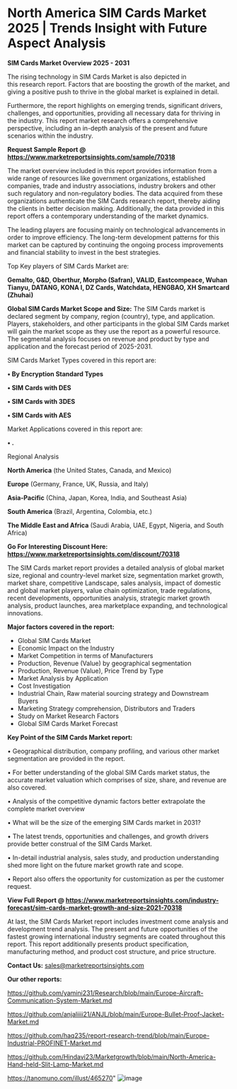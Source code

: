 # North America SIM Cards Market 2025 | Trends Insight with Future Aspect Analysis

<Strong> SIM Cards Market Overview 2025 - 2031</strong>

The rising technology in SIM Cards Market is also depicted in this research report. Factors that are boosting the growth of the market, and giving a positive push to thrive in the global market is explained in detail.

Furthermore, the report highlights on emerging trends, significant drivers, challenges, and opportunities, providing all necessary data for thriving in the industry. This report market research offers a comprehensive perspective, including an in-depth analysis of the present and future scenarios within the industry.

<strong>Request Sample Report @ <a href=https://www.marketreportsinsights.com/sample/70318>https://www.marketreportsinsights.com/sample/70318</a></strong>

The market overview included in this report provides information from a wide range of resources like government organizations, established companies, trade and industry associations, industry brokers and other such regulatory and non-regulatory bodies. The data acquired from these organizations authenticate the SIM Cards research report, thereby aiding the clients in better decision making. Additionally, the data provided in this report offers a contemporary understanding of the market dynamics.

The leading players are focusing mainly on technological advancements in order to improve efficiency. The long-term development patterns for this market can be captured by continuing the ongoing process improvements and financial stability to invest in the best strategies.

Top Key players of SIM Cards Market are:

<strong>Gemalto, G&D, Oberthur, Morpho (Safran), VALID, Eastcompeace, Wuhan Tianyu, DATANG, KONA I, DZ Cards, Watchdata, HENGBAO, XH Smartcard (Zhuhai)</strong>

<strong><b>Global SIM Cards Market Scope and Size:</b></strong>
The SIM Cards market is declared segment by company, region (country), type, and application. Players, stakeholders, and other participants in the global SIM Cards market will gain the market scope as they use the report as a powerful resource. The segmental analysis focuses on revenue and product by type and application and the forecast period of 2025-2031.

SIM Cards Market Types covered in this report are:

<strong>• By Encryption Standard Types

• SIM Cards with DES

• SIM Cards with 3DES

• SIM Cards with AES</strong>

Market Applications covered in this report are:

<strong>• .</strong> 

Regional Analysis

<strong>North America</strong> (the United States, Canada, and Mexico)

<strong>Europe</strong> (Germany, France, UK, Russia, and Italy)

<strong>Asia-Pacific</strong> (China, Japan, Korea, India, and Southeast Asia)

<strong>South America</strong> (Brazil, Argentina, Colombia, etc.)

<strong>The Middle East and Africa</strong> (Saudi Arabia, UAE, Egypt, Nigeria, and South Africa)

<strong>Go For Interesting Discount Here: <a href=https://www.marketreportsinsights.com/discount/70318>https://www.marketreportsinsights.com/discount/70318</a></strong>

The SIM Cards market report provides a detailed analysis of global market size, regional and country-level market size, segmentation market growth, market share, competitive Landscape, sales analysis, impact of domestic and global market players, value chain optimization, trade regulations, recent developments, opportunities analysis, strategic market growth analysis, product launches, area marketplace expanding, and technological innovations.

<strong><b>Major factors covered in the report:</b></strong>
<ul>
  <li>Global SIM Cards Market </li>
  <li>Economic Impact on the Industry</li>
  <li>Market Competition in terms of Manufacturers</li>
  <li>Production, Revenue (Value) by geographical segmentation</li>
  <li>Production, Revenue (Value), Price Trend by Type</li>
  <li>Market Analysis by Application</li>
  <li>Cost Investigation</li>
  <li>Industrial Chain, Raw material sourcing strategy and Downstream Buyers</li>
  <li>Marketing Strategy comprehension, Distributors and Traders</li>
  <li>Study on Market Research Factors</li>
  <li>Global SIM Cards Market Forecast</li>
</ul>

<strong><b>Key Point of the SIM Cards Market report:</b></strong>

• Geographical distribution, company profiling, and various other market segmentation are provided in the report.

• For better understanding of the global SIM Cards market status, the accurate market valuation which comprises of size, share, and revenue are also covered.

• Analysis of the competitive dynamic factors better extrapolate the complete market overview

• What will be the size of the emerging SIM Cards market in 2031?

• The latest trends, opportunities and challenges, and growth drivers provide better construal of the SIM Cards Market.

• In-detail industrial analysis, sales study, and production understanding shed more light on the future market growth rate and scope.

• Report also offers the opportunity for customization as per the customer request.

<strong><b>View Full Report @ <a href=https://www.marketreportsinsights.com/industry-forecast/sim-cards-market-growth-and-size-2021-70318>https://www.marketreportsinsights.com/industry-forecast/sim-cards-market-growth-and-size-2021-70318</a></b></strong>


At last, the SIM Cards Market report includes investment come analysis and development trend analysis. The present and future opportunities of the fastest growing international industry segments are coated throughout this report. This report additionally presents product specification, manufacturing method, and product cost structure, and price structure.

<strong>Contact Us:</strong>
sales@marketreportsinsights.com

<strong>Our other reports:</strong>

<a href=https://github.com/yamini231/Research/blob/main/Europe-Aircraft-Communication-System-Market.md>https://github.com/yamini231/Research/blob/main/Europe-Aircraft-Communication-System-Market.md</a>

<a href=https://github.com/anjaliiii21/ANJL/blob/main/Europe-Bullet-Proof-Jacket-Market.md>https://github.com/anjaliiii21/ANJL/blob/main/Europe-Bullet-Proof-Jacket-Market.md</a>

<a href=https://github.com/haq235/report-research-trend/blob/main/Europe-Industrial-PROFINET-Market.md>https://github.com/haq235/report-research-trend/blob/main/Europe-Industrial-PROFINET-Market.md</a>

<a href=https://github.com/Hindavi23/Marketgrowth/blob/main/North-America-Hand-held-Slit-Lamp-Market.md>https://github.com/Hindavi23/Marketgrowth/blob/main/North-America-Hand-held-Slit-Lamp-Market.md</a>

<a href=https://tanomuno.com/illust/465270>https://tanomuno.com/illust/465270</a>"
![image](https://github.com/user-attachments/assets/9e540289-ce24-496f-bbde-f20ff755c6c9)

